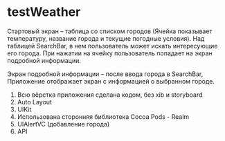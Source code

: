 # testWeather

Стартовый экран – таблица со списком городов (Ячейка показывает температуру, название города и текущие погодные условия).
Над таблицей  SearchBar, в нем пользователь может искать интересующие его города. При нажатии на ячейку пользователь попадает на экран подробной информации.

Экран подробной информации – после ввода города в SearchBar,
Приложение отображает экран с информацией о выбранном городе.

1. Всю вёрстка приложения сделана кодом, без xib и storyboard
2. Auto Layout
3. UIKit
4. Использована сторонняя библиотека Cocoa Pods - Realm 
5. UIAlertVC (добавление города)
6. API
